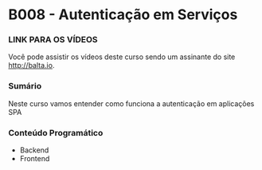 # B008 - Autenticação em Serviços

### LINK PARA OS VÍDEOS
Você pode assistir os vídeos deste curso sendo um assinante do site http://balta.io.

### Sumário
Neste curso vamos entender como funciona a autenticação em aplicações SPA

### Conteúdo Programático
* Backend
* Frontend
